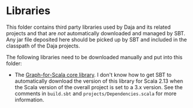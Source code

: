 
Libraries
=========

This folder contains third party libraries used by Daja and its related projects and that are
*not* automatically downloaded and managed by SBT. Any jar file deposited here should be
picked up by SBT and included in the classpath of the Daja projects.

The following libraries need to be downloaded manually and put into this folder:

+ The [Graph-for-Scala core
  library](https://repo1.maven.org/maven2/org/scala-graph/graph-core_2.13/1.13.6/graph-core_2.13-1.13.6.jar).
  I don't know how to get SBT to automatically download the version of this library for Scala
  2.13 when the Scala version of the overall project is set to a 3.x version. See the comments
  in `build.sbt` and `projects/Dependencies.scala` for more information.
  
